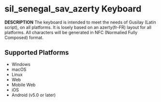 sil_senegal_sav_azerty Keyboard
=====================

__DESCRIPTION__
The keyboard is intended to meet the needs of Gusilay (Latin script), on all platforms.
It is losely based on an azerty(fr-FR) layout for all platforms.
All characters will be generated in NFC (Normalied Fully Composed) format.

Supported Platforms
-------------------
 * Windows
 * macOS
 * Linux
 * Web
 * Mobile Web
 * iOS
 * Android (v5.0 or later)
